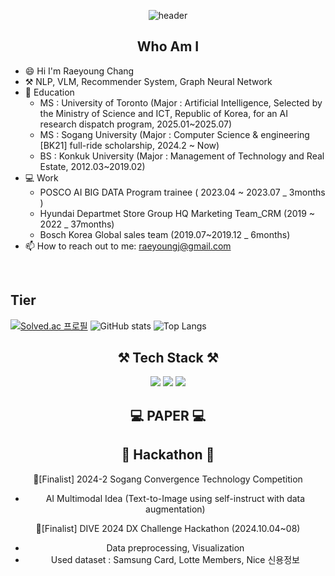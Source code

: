 <div align="center">
  
  ![header](https://capsule-render.vercel.app/api?type=slice&color=f0f8ff&height=250&section=header&text=Welcome&desc=Raeyoung's%20Github&descSize=30&fontAlignY=35&descAlignY=55&fontSize=80&animation=twinkling&fontColor=006400) 
  
  ## Who Am I 

</div>

* 😄 Hi I'm Raeyoung Chang
* ⚒️ NLP, VLM, Recommender System, Graph Neural Network
* 🌱 Education
     - MS : University of Toronto (Major : Artificial Intelligence, Selected by the Ministry of Science and ICT, Republic of Korea, for an AI research dispatch program, 2025.01~2025.07)
     - MS : Sogang University (Major : Computer Science & engineering [BK21] full-ride scholarship, 2024.2 ~ Now)
     - BS : Konkuk University (Major : Management of Technology and Real Estate, 2012.03~2019.02)
* 💻 Work
     - POSCO AI BIG DATA Program trainee ( 2023.04 ~ 2023.07 _ 3months )
     - Hyundai Departmet Store Group HQ Marketing Team_CRM (2019 ~ 2022 _ 37months)
     - Bosch Korea Global sales team (2019.07~2019.12 _ 6months)
* 📫 How to reach out to me: raeyoungj@gmail.com
<br>

</div>

## Tier ##
[![Solved.ac 프로필](http://mazassumnida.wtf/api/v2/generate_badge?boj=icanry)](https://solved.ac/icanry)
![GitHub stats](https://github-readme-stats.vercel.app/api?username=ryan201212212&show_icons=true&theme=dark)
![Top Langs](https://github-readme-stats.vercel.app/api/top-langs/?username=ryan201212212&layout=compact&theme=dark)

<div align="center">

  ## ⚒️ Tech Stack ⚒️

  <img src="https://img.shields.io/badge/Python-3776AB? style=flat&logo=Python&logoColor=white">
  <img src="https://img.shields.io/badge/TensorFlow-4479A1?style=flat-square&logo=MySQL&logoColor=white">
  <img src="https://img.shields.io/badge/Pytorch-F80000?style=flat-square&logo=Oracle&logoColor=white">

<div align="center">

  ## 💻 PAPER 💻

</div>

  ## 🌱 Hackathon 🌱
🌱[Finalist] 2024-2 Sogang Convergence Technology Competition
 - AI Multimodal Idea (Text-to-Image using self-instruct with data augmentation)

🌱[Finalist] DIVE 2024 DX Challenge Hackathon (2024.10.04~08)
- Data preprocessing, Visualization
- Used dataset : Samsung Card, Lotte Members, Nice 신용정보 
